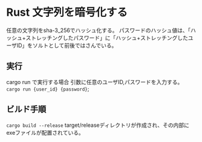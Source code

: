 # Rust 文字列を暗号化する

任意の文字列をsha-3_256でハッシュ化する。
パスワードのハッシュ値は、「ハッシュ+ストレッチングしたパスワード」に「ハッシュ+ストレッチングしたユーザID」をソルトとして前後ではさんでいる。

## 実行

cargo run で実行する場合
引数に任意のユーザID,パスワードを入力する。
` cargo run {user_id} {password} `;

## ビルド手順

`cargo build --release`
target/releaseディレクトリが作成され、その内部にexeファイルが配置されている。